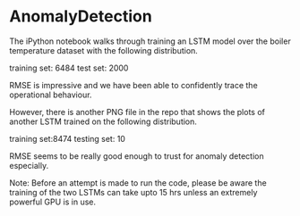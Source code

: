 # AnomalyDetection


The iPython notebook walks through training an LSTM model over the boiler temperature dataset with the following distribution.

training set: 6484
test set: 2000

RMSE is impressive and we have been able to confidently trace the operational behaviour.

However, there is another PNG file in the repo that shows the plots of another LSTM trained on the following distribution.

training set:8474
testing set: 10

RMSE seems to be really good enough to trust for anomaly detection especially.

Note: Before an attempt is made to run the code, please be aware the training of the two LSTMs can take upto 15 hrs unless an extremely powerful GPU is in use.

